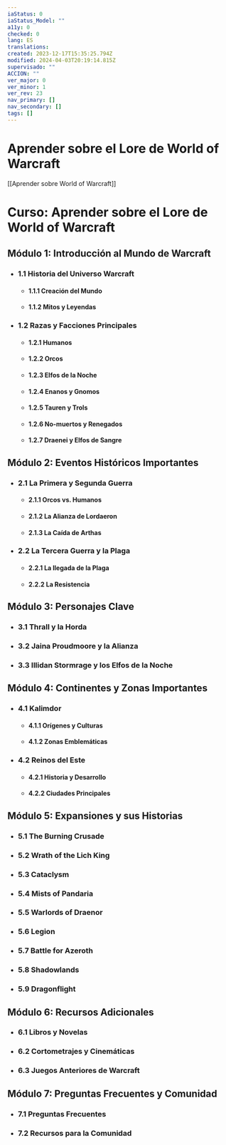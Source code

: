```yaml
---
iaStatus: 0
iaStatus_Model: ""
a11y: 0
checked: 0
lang: ES
translations: 
created: 2023-12-17T15:35:25.794Z
modified: 2024-04-03T20:19:14.815Z
supervisado: ""
ACCION: ""
ver_major: 0
ver_minor: 1
ver_rev: 23
nav_primary: []
nav_secondary: []
tags: []
---
```

# Aprender sobre el Lore de World of Warcraft

[[Aprender sobre World of Warcraft]]

# Curso: Aprender sobre el Lore de World of Warcraft

## Módulo 1: Introducción al Mundo de Warcraft
- ### 1.1 Historia del Universo Warcraft
  - #### 1.1.1 Creación del Mundo
  - #### 1.1.2 Mitos y Leyendas

- ### 1.2 Razas y Facciones Principales
  - #### 1.2.1 Humanos
  - #### 1.2.2 Orcos
  - #### 1.2.3 Elfos de la Noche
  - #### 1.2.4 Enanos y Gnomos
  - #### 1.2.5 Tauren y Trols
  - #### 1.2.6 No-muertos y Renegados
  - #### 1.2.7 Draenei y Elfos de Sangre

## Módulo 2: Eventos Históricos Importantes
- ### 2.1 La Primera y Segunda Guerra
  - #### 2.1.1 Orcos vs. Humanos
  - #### 2.1.2 La Alianza de Lordaeron
  - #### 2.1.3 La Caída de Arthas

- ### 2.2 La Tercera Guerra y la Plaga
  - #### 2.2.1 La llegada de la Plaga
  - #### 2.2.2 La Resistencia

## Módulo 3: Personajes Clave
- ### 3.1 Thrall y la Horda
- ### 3.2 Jaina Proudmoore y la Alianza
- ### 3.3 Illidan Stormrage y los Elfos de la Noche

## Módulo 4: Continentes y Zonas Importantes
- ### 4.1 Kalimdor
  - #### 4.1.1 Orígenes y Culturas
  - #### 4.1.2 Zonas Emblemáticas

- ### 4.2 Reinos del Este
  - #### 4.2.1 Historia y Desarrollo
  - #### 4.2.2 Ciudades Principales

## Módulo 5: Expansiones y sus Historias
- ### 5.1 The Burning Crusade
- ### 5.2 Wrath of the Lich King
- ### 5.3 Cataclysm
- ### 5.4 Mists of Pandaria
- ### 5.5 Warlords of Draenor
- ### 5.6 Legion
- ### 5.7 Battle for Azeroth
- ### 5.8 Shadowlands
- ### 5.9 Dragonflight

## Módulo 6: Recursos Adicionales
- ### 6.1 Libros y Novelas
- ### 6.2 Cortometrajes y Cinemáticas
- ### 6.3 Juegos Anteriores de Warcraft

## Módulo 7: Preguntas Frecuentes y Comunidad
- ### 7.1 Preguntas Frecuentes
- ### 7.2 Recursos para la Comunidad

